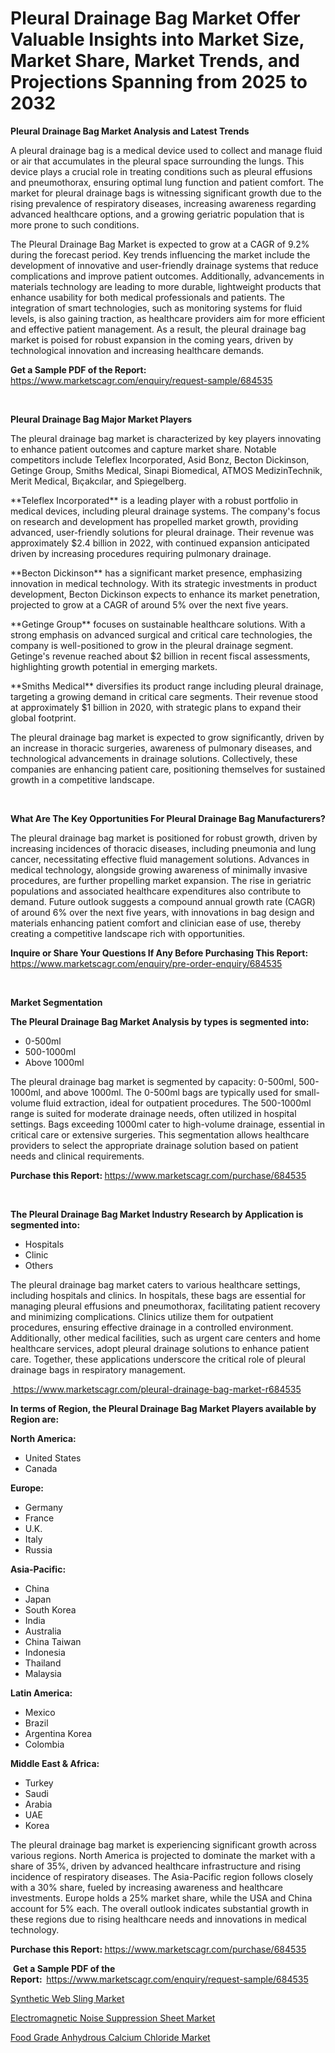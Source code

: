 <p><h1>Pleural Drainage Bag Market Offer Valuable Insights into Market Size, Market Share, Market Trends, and Projections Spanning from 2025 to 2032</h1></p><p><strong>Pleural Drainage Bag Market Analysis and Latest Trends</strong></p>
<p><p>A pleural drainage bag is a medical device used to collect and manage fluid or air that accumulates in the pleural space surrounding the lungs. This device plays a crucial role in treating conditions such as pleural effusions and pneumothorax, ensuring optimal lung function and patient comfort. The market for pleural drainage bags is witnessing significant growth due to the rising prevalence of respiratory diseases, increasing awareness regarding advanced healthcare options, and a growing geriatric population that is more prone to such conditions.</p><p>The Pleural Drainage Bag Market is expected to grow at a CAGR of 9.2% during the forecast period. Key trends influencing the market include the development of innovative and user-friendly drainage systems that reduce complications and improve patient outcomes. Additionally, advancements in materials technology are leading to more durable, lightweight products that enhance usability for both medical professionals and patients. The integration of smart technologies, such as monitoring systems for fluid levels, is also gaining traction, as healthcare providers aim for more efficient and effective patient management. As a result, the pleural drainage bag market is poised for robust expansion in the coming years, driven by technological innovation and increasing healthcare demands.</p></p>
<p><strong>Get a Sample PDF of the Report:&nbsp;</strong> <a href="https://www.marketscagr.com/enquiry/request-sample/684535?utm_campaign=2138&utm_medium=2&utm_source=Github&utm_content=ia&utm_term=29032025&utm_id=pleural-drainage-bag">https://www.marketscagr.com/enquiry/request-sample/684535</a></p>
<p>&nbsp;</p>
<p><strong>Pleural Drainage Bag Major Market Players</strong></p>
<p><p>The pleural drainage bag market is characterized by key players innovating to enhance patient outcomes and capture market share. Notable competitors include Teleflex Incorporated, Asid Bonz, Becton Dickinson, Getinge Group, Smiths Medical, Sinapi Biomedical, ATMOS MedizinTechnik, Merit Medical, Bıçakcılar, and Spiegelberg.</p><p>**Teleflex Incorporated** is a leading player with a robust portfolio in medical devices, including pleural drainage systems. The company's focus on research and development has propelled market growth, providing advanced, user-friendly solutions for pleural drainage. Their revenue was approximately $2.4 billion in 2022, with continued expansion anticipated driven by increasing procedures requiring pulmonary drainage.</p><p>**Becton Dickinson** has a significant market presence, emphasizing innovation in medical technology. With its strategic investments in product development, Becton Dickinson expects to enhance its market penetration, projected to grow at a CAGR of around 5% over the next five years.</p><p>**Getinge Group** focuses on sustainable healthcare solutions. With a strong emphasis on advanced surgical and critical care technologies, the company is well-positioned to grow in the pleural drainage segment. Getinge's revenue reached about $2 billion in recent fiscal assessments, highlighting growth potential in emerging markets.</p><p>**Smiths Medical** diversifies its product range including pleural drainage, targeting a growing demand in critical care segments. Their revenue stood at approximately $1 billion in 2020, with strategic plans to expand their global footprint.</p><p>The pleural drainage bag market is expected to grow significantly, driven by an increase in thoracic surgeries, awareness of pulmonary diseases, and technological advancements in drainage solutions. Collectively, these companies are enhancing patient care, positioning themselves for sustained growth in a competitive landscape.</p></p>
<p>&nbsp;</p>
<p><strong>What Are The Key Opportunities For Pleural Drainage Bag Manufacturers?</strong></p>
<p><p>The pleural drainage bag market is positioned for robust growth, driven by increasing incidences of thoracic diseases, including pneumonia and lung cancer, necessitating effective fluid management solutions. Advances in medical technology, alongside growing awareness of minimally invasive procedures, are further propelling market expansion. The rise in geriatric populations and associated healthcare expenditures also contribute to demand. Future outlook suggests a compound annual growth rate (CAGR) of around 6% over the next five years, with innovations in bag design and materials enhancing patient comfort and clinician ease of use, thereby creating a competitive landscape rich with opportunities.</p></p>
<p><strong>Inquire or Share Your Questions If Any Before Purchasing This Report:</strong> <a href="https://www.marketscagr.com/enquiry/pre-order-enquiry/684535?utm_campaign=2138&utm_medium=2&utm_source=Github&utm_content=ia&utm_term=29032025&utm_id=pleural-drainage-bag">https://www.marketscagr.com/enquiry/pre-order-enquiry/684535</a></p>
<p>&nbsp;</p>
<p><strong>Market Segmentation</strong></p>
<p><strong>The Pleural Drainage Bag Market Analysis by types is segmented into:</strong></p>
<p><ul><li>0-500ml</li><li>500-1000ml</li><li>Above 1000ml</li></ul></p>
<p><p>The pleural drainage bag market is segmented by capacity: 0-500ml, 500-1000ml, and above 1000ml. The 0-500ml bags are typically used for small-volume fluid extraction, ideal for outpatient procedures. The 500-1000ml range is suited for moderate drainage needs, often utilized in hospital settings. Bags exceeding 1000ml cater to high-volume drainage, essential in critical care or extensive surgeries. This segmentation allows healthcare providers to select the appropriate drainage solution based on patient needs and clinical requirements.</p></p>
<p><strong>Purchase this Report:&nbsp;</strong><a href="https://www.marketscagr.com/purchase/684535?utm_campaign=2138&utm_medium=2&utm_source=Github&utm_content=ia&utm_term=29032025&utm_id=pleural-drainage-bag">https://www.marketscagr.com/purchase/684535</a></p>
<p>&nbsp;</p>
<p><strong>The Pleural Drainage Bag Market Industry Research by Application is segmented into:</strong></p>
<p><ul><li>Hospitals</li><li>Clinic</li><li>Others</li></ul></p>
<p><p>The pleural drainage bag market caters to various healthcare settings, including hospitals and clinics. In hospitals, these bags are essential for managing pleural effusions and pneumothorax, facilitating patient recovery and minimizing complications. Clinics utilize them for outpatient procedures, ensuring effective drainage in a controlled environment. Additionally, other medical facilities, such as urgent care centers and home healthcare services, adopt pleural drainage solutions to enhance patient care. Together, these applications underscore the critical role of pleural drainage bags in respiratory management.</p></p>
<p><a href="https://www.marketscagr.com/pleural-drainage-bag-market-r684535?utm_campaign=2138&utm_medium=2&utm_source=Github&utm_content=ia&utm_term=29032025&utm_id=pleural-drainage-bag">&nbsp;https://www.marketscagr.com/pleural-drainage-bag-market-r684535</a></p>
<p><strong>In terms of Region, the Pleural Drainage Bag Market Players available by Region are:</strong></p>
<p>
    <p> <strong> North America: </strong>
        <ul>
            <li>United States</li>
            <li>Canada</li>
        </ul>
        </p> 
    <p> <strong> Europe: </strong>
        <ul>
            <li>Germany</li>
            <li>France</li>
            <li>U.K.</li>
            <li>Italy</li>
            <li>Russia</li>
        </ul>
        </p> 
    <p> <strong> Asia-Pacific: </strong>
        <ul>
            <li>China</li>
            <li>Japan</li>
            <li>South Korea</li>
            <li>India</li>
            <li>Australia</li>
            <li>China Taiwan</li>
            <li>Indonesia</li>
            <li>Thailand</li>
            <li>Malaysia</li>
        </ul>
        </p> 
    <p> <strong> Latin America: </strong>
        <ul>
            <li>Mexico</li>
            <li>Brazil</li>
            <li>Argentina Korea</li>
            <li>Colombia</li>
        </ul>
        </p> 
    <p> <strong> Middle East & Africa: </strong>
        <ul>
            <li>Turkey</li>
            <li>Saudi</li>
            <li>Arabia</li>
            <li>UAE</li>
            <li>Korea</li>
        </ul>
    </p>
    </p>
<p><p>The pleural drainage bag market is experiencing significant growth across various regions. North America is projected to dominate the market with a share of 35%, driven by advanced healthcare infrastructure and rising incidence of respiratory diseases. The Asia-Pacific region follows closely with a 30% share, fueled by increasing awareness and healthcare investments. Europe holds a 25% market share, while the USA and China account for 5% each. The overall outlook indicates substantial growth in these regions due to rising healthcare needs and innovations in medical technology.</p></p>
<p><strong>Purchase this Report: </strong><a href="https://www.marketscagr.com/purchase/684535?utm_campaign=2138&utm_medium=2&utm_source=Github&utm_content=ia&utm_term=29032025&utm_id=pleural-drainage-bag">https://www.marketscagr.com/purchase/684535</a></p>
<p>&nbsp;<strong>Get a Sample PDF of the Report:&nbsp;&nbsp;</strong><a href="https://www.marketscagr.com/enquiry/request-sample/684535?utm_campaign=2138&utm_medium=2&utm_source=Github&utm_content=ia&utm_term=29032025&utm_id=pleural-drainage-bag">https://www.marketscagr.com/enquiry/request-sample/684535</a></p>
<p><strong></strong></p>
<p><p><a href="https://github.com/joannesouthgate/Market-Research-Report-List-6/blob/main/synthetic-web-sling-market.md?utm_campaign=2138&utm_medium=2&utm_source=Github&utm_content=ia&utm_term=29032025&utm_id=pleural-drainage-bag">Synthetic Web Sling Market</a></p><p><a href="https://github.com/sofayahoo2023/Market-Research-Report-List-7/blob/main/electromagnetic-noise-suppression-sheet-market.md?utm_campaign=2138&utm_medium=2&utm_source=Github&utm_content=ia&utm_term=29032025&utm_id=pleural-drainage-bag">Electromagnetic Noise Suppression Sheet Market</a></p><p><a href="https://github.com/gallatannyv6/Market-Research-Report-List-1/blob/main/food-grade-anhydrous-calcium-chloride-market.md?utm_campaign=2138&utm_medium=2&utm_source=Github&utm_content=ia&utm_term=29032025&utm_id=pleural-drainage-bag">Food Grade Anhydrous Calcium Chloride Market</a></p></p>
